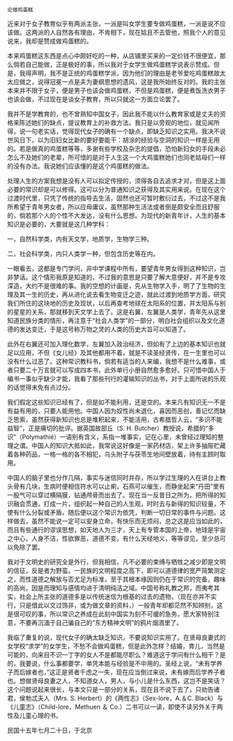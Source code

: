     论做鸡蛋糕 

   近来对于女子教育似乎有两派主张，一派是叫女学生要专做鸡蛋糕，一派是说不应该做。这两派的人自然各有理由，不肯相下，现在姑且不去管他，照我个人的意见说来，我却是赞成做鸡蛋糕的。

   本来鸡蛋糕这东西是点心中颇好吃的一种，从店铺里买来的一定价钱不很便宜，那么倘若自己能做，正是极好的事，所以我对于女学生做鸡蛋糕学说表示赞成。但是，我得声明，我不是正统的鸡蛋糕学派，因为他们的理由是老爷爱吃鸡蛋糕故太太应做之，说得冠冕一点是夫为妻纲思想的遗风，这是我所始终反对的。我的主张本来并不限于女子，便是男子也该会做鸡蛋糕，不但是鸡蛋糕，便是煮饭洗衣男子也该会做，不过现在是谈女子教育，所以只就这一方面立论罢了。

   我并不是学教育的，也不曾熟知中国女子，因此我不能以什么教育家或是丈夫的资格来陈述她们的缺点，提议教育上的补救方法。我只是以旁观的地位，就见闻所得，说一句老实话，觉得现代女子的确有一个缺点，即缺乏知识之实用。我决不说世风日下，以为旧妇女比新的要好要能干：胡涂的经验与空洞的知识一样是无用的。若是做真的鸡蛋糕等等，多谢有些学校及杂志的提倡，恐怕新妇女的手段未必怎么不及她们的老辈，所可惜的是对于人生这一个大鸡蛋糕她们也同老姑母们一样的没有办法。我说她们应该懂的是这个鸡蛋糕的做法。

   处理人生的方案我想是没有人可以拟定传授的，须得各自去追求才对，但是这上面必要的常识却是可以修得。这可以分为普通知识之获得及其实用来说。在现在这个过渡时代里，只凭了传统的指导去生活，固然也还可暂时敷衍过去，不过这不是我所希望于青年男女者，所以应毋庸议，虽然那种生活法或者倒是颇安全而且舒服的，倘若那个人的个性不大发达，没有什么思想。为现代的新青年计，人生的基本知识是必要的，大要就是这几种学科：

   一，自然科学类，内有天文学，地质学，生物学三种。

   二，社会科学类，内只人类学一种，但包含历史等在内。

   一眼看去，这都是专门学问，非中学课程中所有，要望青年男女得到这种知识，岂非梦话。这个情形我原是知道的，不过我的意思是只要了解大意便好，并不是专攻深造，大约不是很难的事。我的空想的计画是，先从生物学入手，明了了生物的生理及其一生的历史，再从进化说去看生物变迁之迹，就此过渡到地质学方面，研究我们所住的这块地的历史及现状，以后再查考地球在太阳系的位置，并太阳系与别的星星的关系，那就移到天文学上去了。这是右翼，左翼是人类学，青年先从这里知道民族分类的情形，再注意于“社会人类学”的一部分，明白社会组织以及文化道德的发达变迁，于是这号称万物之灵的人类的历史大旨可以知道了。

   此外在右翼还可加入理化数学，左翼加入政治经济，但如有了上边的基本知识也就足以应用，不但《女儿经》及其他都用不着，就是不读圣经贤传，在一生里也可以没有什么过恶了。这种常识教科书，倘若有适当的人来编，我想不是什么难事，或者只要二十万言就可以写成四本书，此外单行小册自然愈多愈好。只可惜中国人于编书一事似乎缺少才能，我看了那些刊行的灌输知识的丛书，对于上面所说的乐观的话觉得未免有点过分。

   我们假定这些知识已经有了，但是如不能利用，还是空的。本来凡有知识无一不是有益有用的，只要人能用他。中国人因为奴性尚未退化，喜因而恶创，善记忆而缺乏思索，虽然获得新知识也总是堆积起来，不能活用，古希腊哲人云，“多识不能益智”，正是痛切的批评。据英国故部丘（S. H. Butcher）教授说，希腊的“多识”（Polymathié）一语别有含义，系指一堆事实，记在心里，未曾经过理知的整理之谓。中国人的知识大抵如此，我常说这好像是一家药材店，架上许多抽屉贮藏着各种药品，一格一格的各不相犯，乌头附子与茯苓生地间壁放着，待有主顾时取用。

   中国人的脑子里也分作几隔，事实与迷信同时并存，所以学过生理的人在讲台上教头骨有几块，生病时便相信符水可以止痢，石燕可以催生，而静坐起来“丹田”里有一股气可以穿过横隔膜，钻通颅骨而出去了。现在当一反昔日之所为，把所得的知识融会贯通，打成一片，组织起一种自己的人生观，时时去与新得的知识较量，不使有什么分裂或矛盾，随后便以这个常识为依凭，判断一切日常的事件与问题。这样做去，虽然不能说一定可以安身立命，有快乐而无烦闷，总之这是应当如此的，而且有些通行的谬误思想，如天地人为三才，天上有专管本国的上帝，地球是宇宙之中心，人身不洁，性欲罪恶，道德不变，有什么天经地义，等等谬见，至少总可以免除了罢。

   我对于文明史的研究全是外行，但我相信，凡不必要的束缚与牺牲之减少即是文明的信征，反是者为野蛮。一民族的文明程度之高下，即可以道德律的宽严简繁测定之，而性道德之解放与否尤足为标准，至于其根本缘因则仍在于常识的完备，趣味的高尚，因是而理知与感情均进于清明纯洁之域。中国号称礼教之邦，而夷考其实，社会上所主张的道德多是以传统迷信为根基的过去的遗物，（现在亦并不实行，只是借此以文过饰非，或为做文章的资料，）一般青年却都茫然不知辨别，这是很可叹的事，所以常识之养成在此刻中国实为刻不可缓的急务，愿大家特别注意，不要再沉湎于自己骗自己的“东方精神文明”的鸦片烟酒里了。

   我临了重复的说，现代女子的确太缺乏知识，不要说知识实用了。在贤母良妻式的女学校“求学”的女学生，不愁不会做鸡蛋糕，但是此外怎样？结婚，育儿，当然是可能的，向来目不识一丁字的女人不是都能尽职么？难道这于学问有什么相干？是的，我要说，什么事都要学，单凭本能与经验是不中用的。圣经上说，“未有学养子而后嫁者也，”这正是贤者千虑之一失，现在应当倒过来说，未有嫁而后学养子者也。想做贤母良妻之人，不知道女人，男人，与小儿是什么东西，这岂不是笑话？这个问题说起来很长，与本文只是一部分的关系，现在且不说下去了，只劝告诸君，侯勃忒夫人（Mrs. S. Herbert）的《两性志》（Sex-lore，A.＆C. Black）与《儿童志》（Child-lore，Methuen ＆ Co.）二书可以一读，即使不读另外关于两性及儿童心理的书。

   民国十五年七月二十日，于北京

